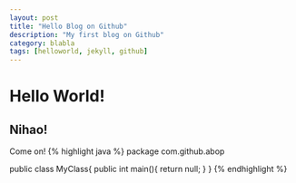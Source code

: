 ```yaml
---
layout: post
title: "Hello Blog on Github"
description: "My first blog on Github"
category: blabla
tags: [helloworld, jekyll, github]
---
```


# Hello World!
## Nihao!

Come on!
{% highlight java %}
package com.github.abop

public class MyClass{
	public int main(){
		return null;
	}
}
{% endhighlight %}
